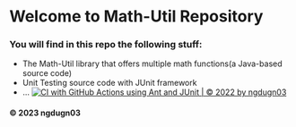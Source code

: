 # Welcome to Math-Util Repository
### You will find in this repo the following stuff:
* The Math-Util library that offers multiple math functions(a Java-based source code)
* Unit Testing source code with JUnit framework
* ...
[![CI with GitHub Actions using Ant and JUnit | © 2022 by ngdugn03](https://github.com/ngdgun03/math-util/actions/workflows/ci-junit.yml/badge.svg)](https://github.com/ngdgun03/math-util/actions/workflows/ci-junit.yml)
#### © 2023 ngdugn03